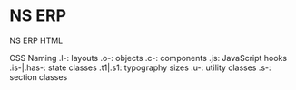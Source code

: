 # NS ERP
NS ERP HTML

CSS Naming
.l-: layouts
.o-: objects
.c-: components
.js: JavaScript hooks
.is-|.has-: state classes
.t1|.s1: typography sizes
.u-: utility classes
.s-: section classes
